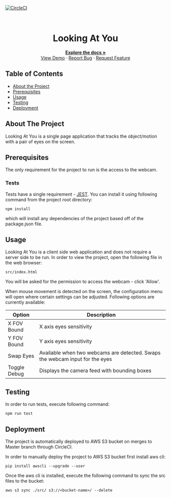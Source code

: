 <!-- PROJECT SHIELDS -->
[![CircleCI](https://img.shields.io/circleci/build/github/ScottLogic/lookingatyou/master.svg?label=master&style=badge&token=ab5d53d5a9479d50259a1d2febaa710964b4bd8c)](https://circleci.com/gh/ScottLogic/lookingatyou)


<!-- PROJECT LOGO -->
<br />
<p align="center">

  <h1 align="center">Looking At You</h1>

  <p align="center">
    <a href="https://github.com/ScottLogic/lookingatyou/blob/master/README.md"><strong>Explore the docs »</strong></a>
    <br />
    <a href="http://looking-at-you.s3-website.eu-west-2.amazonaws.com/">View Demo</a>
    ·
    <a href="https://github.com/ScottLogic/lookingatyou/issues">Report Bug</a>
    ·
    <a href="https://github.com/ScottLogic/lookingatyou/issues">Request Feature</a>
  </p>
</p>


## Table of Contents

* [About the Project](#about-the-project)
* [Prerequisites](#prerequisites)
* [Usage](#usage)
* [Testing](#testing)
* [Deployment](#deployment)



## About The Project

Looking At You is a single page application that tracks the object/motion with a pair of eyes on the screen.

## Prerequisites

The only requirement for the project to run is the access to the webcam. 

### Tests

Tests have a single requirement - [JEST](https://jestjs.io/). You can install it using following command from the project root directory:

```
npm install
```

which will install any dependencies of the project based off of the package.json file.

## Usage

Looking At You is a client side web application and does not require a server side to be run. In order to view the project, open the following file in the web browser:

```
src/index.html
```

You will be asked for the permission to access the webcam - click 'Allow'.

When mouse movement is detected on the screen, the configuration menu will open where certain settings can be adjusted. Following options are currently available:

| Option       | Description                                                                  |
|--------------|------------------------------------------------------------------------------|
| X FOV Bound  | X axis eyes sensitivity                                                      |
| Y FOV Bound  | Y axis eyes sensitivity                                                      |
| Swap Eyes    | Available when two webcams are detected. Swaps the webcam input for the eyes |
| Toggle Debug | Displays the camera feed with bounding boxes                                 |

## Testing

In order to run tests, execute following command:

```
npm run test
```

## Deployment

The project is automatically deployed to AWS S3 bucket on merges to Master branch through CircleCI.

In order to manually deploy the project to AWS S3 bucket first install aws cli:

```
pip install awscli --upgrade --user
```

Once the aws cli is installed, execute the following command to sync the src files to the bucket:

```
aws s3 sync ./src/ s3://<bucket-name>/ --delete
```
